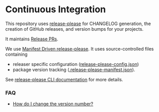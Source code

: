 # Continuous Integration

This repository uses [release-please](https://github.com/googleapis/release-please) for CHANGELOG generation, the creation of GitHub releases, and version bumps
for your projects.

It maintains [Release PRs](https://github.com/googleapis/release-please?tab=readme-ov-file#whats-a-release-pr).

We use [Manifest Driven release-please](https://github.com/googleapis/release-please/blob/main/docs/manifest-releaser.md).
It uses source-controlled files containing

* releaser specific configuration ([release-please-config.json](release-please-config.json))
* package version tracking ([.release-please-manifest.json](.release-please-manifest.json)).

See [release-please CLI documentation](https://github.com/googleapis/release-please/blob/main/docs/cli.md) for more details.

### FAQ

* [How do I change the version number?](https://github.com/googleapis/release-please?tab=readme-ov-file#how-do-i-change-the-version-number)

